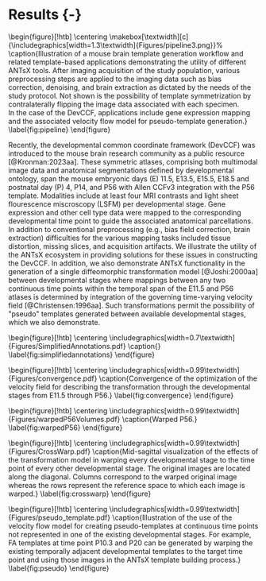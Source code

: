 # Results {-}

\begin{figure}[!htb]
\centering
\makebox[\textwidth][c]{\includegraphics[width=1.3\textwidth]{Figures/pipeline3.png}}%
\caption{Illustration of a mouse brain template generation workflow and 
related template-based applications demonstrating the utility of different 
ANTsX tools.  After imaging acquisition of the study population, various 
preprocessing steps are applied to the imaging data such as bias correction,
denoising, and brain extraction as dictated by the needs of the study 
protocol.  Not shown is the possibility of template symmetrization by 
contralaterally flipping the image data associated with each specimen.  
In the case of the DevCCF, applications include gene expression mapping 
and the associated velocity flow model for pseudo-template generation.}
\label{fig:pipeline}
\end{figure}

Recently, the developmental common coordinate framework (DevCCF) was introduced
to the mouse brain research community as a public resource [@Kronman:2023aa].
These symmetric atlases, comprising both multimodal image data and
anatomical segmentations defined by developmental ontology, span the mouse
embryonic days (E) 11.5, E13.5, E15.5, E18.5 and postnatal day (P) 4, P14, and
P56 with Allen CCFv3 integration with the P56 template.  Modalities include at
least four MRI contrasts and light sheet flourescence miscroscopy (LSFM) per
developmental stage.  Gene expression and other cell type data were mapped to
the corresponding developmental time point to guide the associated anatomical
parcellations. In addition to conventional preprocessing (e.g., bias field
correction, brain extraction) difficulties for the various mapping tasks
included tissue distortion, missing slices, and acquisition artifacts. We
illustrate the utility of the ANTsX ecosystem in providing solutions for these
issues in constructing the DevCCF.  In addition, we also demonstrate ANTsX
functionality in the generation of a single diffeomorphic transformation model
[@Joshi:2000aa] between developmental stages where mappings between any two
continuous time points within the temporal span of the E11.5 and P56 atlases is
determined by integration of the governing time-varying velocity field
[@Christensen:1996aa].  Such transformations permit the possibility of "pseudo"
templates generated between available developmental stages, which we also
demonstrate.

<!-- \begin{landscape}
\begin{figure}[t]
    \centering
    \begin{minipage}{9in}
        \includegraphics[width=8.5in]{Figures/pipeline.pdf}
        \caption{}
       \label{fig:convergence}
   \end{minipage}
    \end{figure}
\end{landscape} -->



\begin{figure}[!htb]
\centering
\includegraphics[width=0.7\textwidth]{Figures/SimplifiedAnnotations.pdf}
\caption{}
\label{fig:simplifiedannotations}
\end{figure}

\begin{figure}[!htb]
\centering
\includegraphics[width=0.99\textwidth]{Figures/convergence.pdf}
\caption{Convergence of the optimization of the velocity field for describing the 
transformation through the developmental stages from E11.5 through P56.}
\label{fig:convergence}
\end{figure}

\begin{figure}[!htb]
\centering
\includegraphics[width=0.99\textwidth]{Figures/warpedP56Volumes.pdf}
\caption{Warped P56.}
\label{fig:warpedP56}
\end{figure}

\begin{figure}[!htb]
\centering
\includegraphics[width=0.99\textwidth]{Figures/CrossWarp.pdf}
\caption{Mid-sagittal visualization of the effects of the transformation model in
warping every developmental stage to the time point of every other developmental
stage.  The original images are located along the diagonal.  Columns correspond
to the warped original image whereas the rows represent the reference space to which
each image is warped.}
\label{fig:crosswarp}
\end{figure}

\begin{figure}[!htb]
\centering
\includegraphics[width=0.99\textwidth]{Figures/pseudo_template.pdf}
\caption{Illustration of the use of the velocity flow model for creating pseudo-templates
at continuous time points not represented in one of the existing developmental stages.
For example, FA templates at time point P10.3 and P20 can be generated by warping the 
existing temporally adjacent developmental templates to the target time point and using 
those images in the ANTsX template building process.}
\label{fig:pseudo}
\end{figure}


